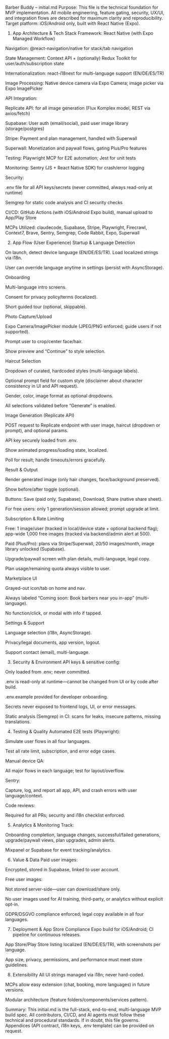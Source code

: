 Barber Buddy – initial.md
Purpose: This file is the technical foundation for MVP implementation. All mobile engineering, feature gating, security, UX/UI, and integration flows are described for maximum clarity and reproducibility.
Target platform: iOS/Android only, built with React Native (Expo).

1. App Architecture & Tech Stack
Framework: React Native (with Expo Managed Workflow)

Navigation: @react-navigation/native for stack/tab navigation

State Management: Context API + (optionally) Redux Toolkit for user/auth/subscription state

Internationalization: react-i18next for multi-language support (EN/DE/ES/TR)

Image Processing: Native device camera via Expo Camera; image picker via Expo ImagePicker

API Integration:

Replicate API: for all image generation (Flux Komplex model, REST via axios/fetch)

Supabase: User auth (email/social), paid user image library (storage/postgres)

Stripe: Payment and plan management, handled with Superwall

Superwall: Monetization and paywall flows, gating Plus/Pro features

Testing: Playwright MCP for E2E automation; Jest for unit tests

Monitoring: Sentry (JS + React Native SDK) for crash/error logging

Security:

.env file for all API keys/secrets (never committed, always read-only at runtime)

Semgrep for static code analysis and CI security checks

CI/CD: GitHub Actions (with iOS/Android Expo build), manual upload to App/Play Store

MCPs Utilized: claudecode, Supabase, Stripe, Playwright, Firecrawl, Context7, Brave, Sentry, Semgrep, Code Rabbit, Expo, Superwall

2. App Flow (User Experience)
Startup & Language Detection

On launch, detect device language (EN/DE/ES/TR). Load localized strings via i18n.

User can override language anytime in settings (persist with AsyncStorage).

Onboarding

Multi-language intro screens.

Consent for privacy policy/terms (localized).

Short guided tour (optional, skippable).

Photo Capture/Upload

Expo Camera/ImagePicker module (JPEG/PNG enforced; guide users if not supported).

Prompt user to crop/center face/hair.

Show preview and “Continue” to style selection.

Haircut Selection

Dropdown of curated, hardcoded styles (multi-language labels).

Optional prompt field for custom style (disclaimer about character consistency in UI and API request).

Gender, color, image format as optional dropdowns.

All selections validated before “Generate” is enabled.

Image Generation (Replicate API)

POST request to Replicate endpoint with user image, haircut (dropdown or prompt), and optional params.

API key securely loaded from .env.

Show animated progress/loading state, localized.

Poll for result; handle timeouts/errors gracefully.

Result & Output

Render generated image (only hair changes, face/background preserved).

Show before/after toggle (optional).

Buttons: Save (paid only, Supabase), Download, Share (native share sheet).

For free users: only 1 generation/session allowed; prompt upgrade at limit.

Subscription & Rate Limiting

Free: 1 image/user (tracked in local/device state + optional backend flag); app-wide 1,000 free images (tracked via backend/admin alert at 500).

Paid (Plus/Pro): plans via Stripe/Superwall, 20/50 images/month, image library unlocked (Supabase).

Upgrade/paywall screen with plan details, multi-language, legal copy.

Plan usage/remaining quota always visible to user.

Marketplace UI

Grayed-out icon/tab on home and nav.

Always labeled “Coming soon: Book barbers near you in-app” (multi-language).

No function/click, or modal with info if tapped.

Settings & Support

Language selection (i18n, AsyncStorage).

Privacy/legal documents, app version, logout.

Support contact (email), multi-language.

3. Security & Environment
API keys & sensitive config:

Only loaded from .env; never committed.

.env is read-only at runtime—cannot be changed from UI or by code after build.

.env.example provided for developer onboarding.

Secrets never exposed to frontend logs, UI, or error messages.

Static analysis (Semgrep) in CI: scans for leaks, insecure patterns, missing translations.

4. Testing & Quality
Automated E2E tests (Playwright):

Simulate user flows in all four languages.

Test all rate limit, subscription, and error edge cases.

Manual device QA:

All major flows in each language; test for layout/overflow.

Sentry:

Capture, log, and report all app, API, and crash errors with user language/context.

Code reviews:

Required for all PRs; security and i18n checklist enforced.

5. Analytics & Monitoring
Track:

Onboarding completion, language changes, successful/failed generations, upgrade/paywall views, plan upgrades, admin alerts.

Mixpanel or Supabase for event tracking/analytics.

6. Value & Data
Paid user images:

Encrypted, stored in Supabase, linked to user account.

Free user images:

Not stored server-side—user can download/share only.

No user images used for AI training, third-party, or analytics without explicit opt-in.

GDPR/DSGVO compliance enforced; legal copy available in all four languages.

7. Deployment & App Store Compliance
Expo build for iOS/Android; CI pipeline for continuous releases.

App Store/Play Store listing localized (EN/DE/ES/TR), with screenshots per language.

App size, privacy, permissions, and performance must meet store guidelines.

8. Extensibility
All UI strings managed via i18n; never hard-coded.

MCPs allow easy extension (chat, booking, more languages) in future versions.

Modular architecture (feature folders/components/services pattern).

Summary:
This initial.md is the full-stack, end-to-end, multi-language MVP build spec. All contributors, CI/CD, and AI agents must follow these technical and procedural standards. If in doubt, this file governs.
Appendices (API contract, i18n keys, .env template) can be provided on request.